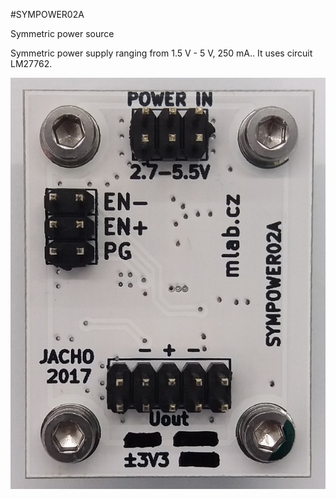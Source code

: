 <!--- PrjInfo ---> <!--- Please remove this line after manually editing --->
<!--- 00a56be08b96043df9e37d6aff7b6990 --->
<!--- Created:20170112-18:22: ---> 
<!--- Author:Mlab: ---> 
<!--- AuthorEmail:mlab@mlab.cz: ---> 
<!--- Tags:imported: ---> 
<!--- Ust:[End: ---> 
<!--- Name:SYMPOWER02A: --->
#SYMPOWER02A 
<!--- LongName --->
Symmetric power source
<!--- ELongName ---> 

<!--- Lead --->
Symmetric power supply ranging from 1.5 V - 5 V, 250 mA.. It uses circuit LM27762.
<!--- ELead ---> 

![LeadImg](SYMPOWER02A_Top_Small.JPG) 


​
​
<!--- Description --->
<!--- EDescription --->
<!--- Content --->
<!--- EContent --->
            